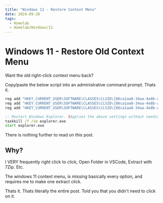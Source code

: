 ```yaml
---
title: "Windows 11 - Restore Context Menu"
date: 2024-09-28
tags:
  - Homelab
  - Homelab/Windows/11
---
```


# Windows 11 - Restore Old Context Menu

Want the old right-click context menu back?

Copy/paste the below script into an administrative command prompt. Thats it.

``` cmd
reg add "HKEY_CURRENT_USER\SOFTWARE\CLASSES\CLSID\{86ca1aa0-34aa-4e8b-a509-50c905bae2a2}" /f
reg add "HKEY_CURRENT_USER\SOFTWARE\CLASSES\CLSID\{86ca1aa0-34aa-4e8b-a509-50c905bae2a2}\InprocServer32" /f
reg add "HKEY_CURRENT_USER\SOFTWARE\CLASSES\CLSID\{86ca1aa0-34aa-4e8b-a509-50c905bae2a2}\InprocServer32" /ve /f

:: Restart Windows Explorer. (Applies the above settings without needing a reboot)
taskkill /f /im explorer.exe
start explorer.exe
```

There is nothing further to read on this post.

<!-- more -->

## Why?

I VERY frequently right click to click, Open Folder in VSCode, Extract with 7Zip. Etc.

The windows 11 context menu, is missing basically every option, and requires me to make one extract click.

Thats it. Thats literally the entire post. Told you that you didn't need to click on it.